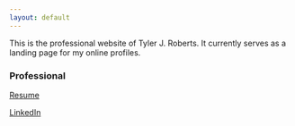 ```yaml
---
layout: default
---
```


This is the professional website of Tyler J. Roberts. It currently serves as a
landing page for my online profiles.

### Professional

[Resume](CV/resume.pdf)

[LinkedIn](https://www.linkedin.com/in/tyleroberts/)
